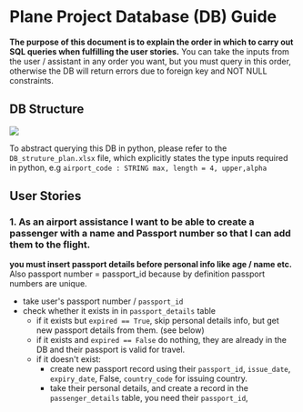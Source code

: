 # Plane Project Database (DB) Guide

__The purpose of this document is to explain the order in which to carry out SQL queries when fulfilling the user stories.__ You can take the inputs from the user / assistant in any order you want, but you must query in this order, otherwise the DB will return errors due to foreign key and NOT NULL constraints. 

## DB Structure
![](DB_design.png)

To abstract querying this DB in python, please refer to the `DB_struture_plan.xlsx` file, which explicitly states the type inputs required in python, e.g `airport_code : STRING max, length = 4, upper,alpha`

## User Stories
### 1. As an airport assistance I want to be able to create a passenger with a name and Passport number so that I can add them to the flight. 

__you must insert passport details before personal info like age / name etc.__ Also passport number = passport_id because by definition passport numbers are unique. 


- take user's passport number / `passport_id`
- check whether it exists in in `passport_details` table
    - if it exists but `expired == True`, skip personal details info, but get new passport details from them. (see below)
    - if it exists and `expired == False` do nothing, they are already in the DB and their passport is valid for travel. 
    - if it doesn't exist:
        - create new passport record using their `passport_id`, `issue_date`, `expiry_date`, False, `country_code` for issuing country. 
        - take their personal details, and create a record in the `passenger_details` table, you need their `passport_id`, 